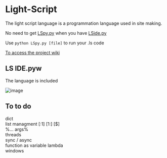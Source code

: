 # Light-Script

The light script language is a programmation language used in site making.

No need to get [LSpy.py](<https://github.com/Pokecraft-exe/Light-Script/blob/main/LSide.pyw>) when you have [LSide.py](https://github.com/Pokecraft-exe/Light-Script/blob/main/LSpy.py)

Use `python LSpy.py [file]` to run your .ls code

[To access the project wiki](https://github.com/Pokecraft-exe/Light-Script/wiki)

## LS IDE.pyw

The language is included

![image](https://user-images.githubusercontent.com/67156699/188330887-0ff13c9f-81d7-477b-b332-932430a63b6e.png)

## To to do

dict </br>
list managment [:1] [1:] [$] </br>
%... args% </br>
threads </br>
sync / async </br>
function as variable lambda </br>
windows </br>